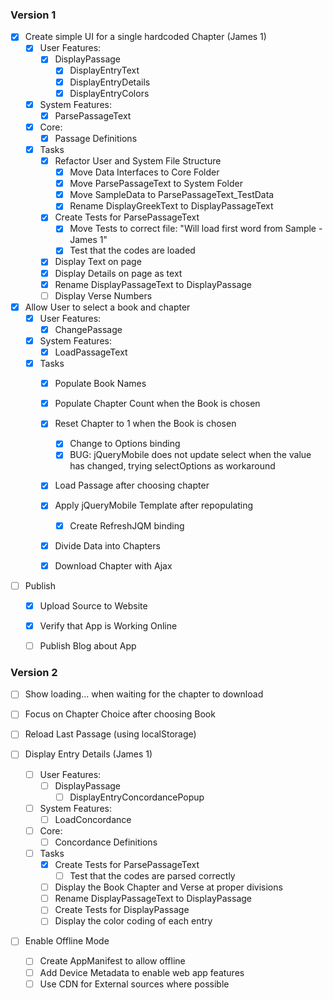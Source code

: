 ﻿### Version 1

- [X] Create simple UI for a single hardcoded Chapter (James 1)
	- [X] User Features:
		- [X] DisplayPassage
			- [X] DisplayEntryText
			- [X] DisplayEntryDetails
			- [X] DisplayEntryColors
	- [X] System Features:
		- [X] ParsePassageText
	- [X] Core:
		- [X] Passage Definitions
	- [X] Tasks
		- [X] Refactor User and System File Structure
			- [X] Move Data Interfaces to Core Folder
			- [X] Move ParsePassageText to System Folder
			- [X] Move SampleData to ParsePassageText_TestData
			- [X] Rename DisplayGreekText to DisplayPassageText
		- [X] Create Tests for ParsePassageText
			- [X] Move Tests to correct file: "Will load first word from Sample - James 1"
			- [X] Test that the codes are loaded
		- [X] Display Text on page
		- [X] Display Details on page as text
		- [X] Rename DisplayPassageText to DisplayPassage
		- [ ] Display Verse Numbers

- [X] Allow User to select a book and chapter
	- [X] User Features:
		- [X] ChangePassage
	- [X] System Features:
		- [X] LoadPassageText
	- [X] Tasks
		- [X] Populate Book Names
		- [X] Populate Chapter Count when the Book is chosen
		- [X] Reset Chapter to 1 when the Book is chosen
			- [X] Change to Options binding
			- [X] BUG: jQueryMobile does not update select when the value has changed, trying selectOptions as workaround
		- [X] Load Passage after choosing chapter
		- [X] Apply jQueryMobile Template after repopulating
			- [X] Create RefreshJQM binding
		- [X] Divide Data into Chapters
		- [X] Download Chapter with Ajax


- [ ] Publish
	- [X] Upload Source to Website
	- [X] Verify that App is Working Online
	- [ ] Publish Blog about App


### Version 2

- [ ] Show loading... when waiting for the chapter to download

- [ ] Focus on Chapter Choice after choosing Book

- [ ] Reload Last Passage (using localStorage)

- [ ] Display Entry Details (James 1)
	- [ ] User Features:
		- [ ] DisplayPassage
			- [ ] DisplayEntryConcordancePopup
	- [ ] System Features:
		- [ ] LoadConcordance
	- [ ] Core:
		- [ ] Concordance Definitions
	- [ ] Tasks
		- [X] Create Tests for ParsePassageText
			- [ ] Test that the codes are parsed correctly
		- [ ] Display the Book Chapter and Verse at proper divisions
		- [ ] Rename DisplayPassageText to DisplayPassage
		- [ ] Create Tests for DisplayPassage
		- [ ] Display the color coding of each entry

- [ ] Enable Offline Mode
	- [ ] Create AppManifest to allow offline 
	- [ ] Add Device Metadata to enable web app features
	- [ ] Use CDN for External sources where possible
